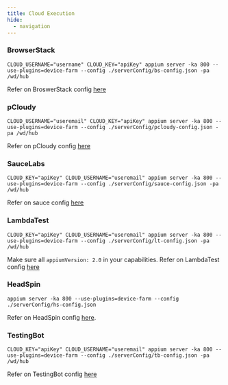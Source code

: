 ```yaml
---
title: Cloud Execution
hide:
  - navigation
---
```


### BrowserStack

```
CLOUD_USERNAME="username" CLOUD_KEY="apiKey" appium server -ka 800 --use-plugins=device-farm --config ./serverConfig/bs-config.json -pa /wd/hub
```
Refer on BroswerStack config [here](https://github.com/AppiumTestDistribution/appium-device-farm/blob/main/serverConfig/bs-config.json)

### pCloudy

```
CLOUD_USERNAME="useremail" CLOUD_KEY="apiKey" appium server -ka 800 --use-plugins=device-farm --config ./serverConfig/pcloudy-config.json -pa /wd/hub
```
Refer on pCloudy config [here](https://github.com/AppiumTestDistribution/appium-device-farm/blob/main/serverConfig/pcloudy-config.json)

### SauceLabs

```
CLOUD_KEY="apiKey" CLOUD_USERNAME="useremail" appium server -ka 800 --use-plugins=device-farm --config ./serverConfig/sauce-config.json -pa /wd/hub
```
Refer on sauce config [here](https://github.com/AppiumTestDistribution/appium-device-farm/blob/main/serverConfig/sauce-config.json)

### LambdaTest

```
CLOUD_KEY="apiKey" CLOUD_USERNAME="useremail" appium server -ka 800 --use-plugins=device-farm --config ./serverConfig/lt-config.json -pa /wd/hub
```
Make sure all `appiumVersion: 2.0` in your capabilities.
Refer on LambdaTest config [here](https://github.com/AppiumTestDistribution/appium-device-farm/blob/main/serverConfig/lt-config.json)


### HeadSpin

```
appium server -ka 800 --use-plugins=device-farm --config ./serverConfig/hs-config.json
```
Refer on HeadSpin config [here](https://github.com/AppiumTestDistribution/appium-device-farm/blob/main/serverConfig/hs-config.json).

### TestingBot

```
CLOUD_KEY="apiKey" CLOUD_USERNAME="useremail" appium server -ka 800 --use-plugins=device-farm --config ./serverConfig/tb-config.json -pa /wd/hub
```
Refer on TestingBot config [here](https://github.com/AppiumTestDistribution/appium-device-farm/blob/main/serverConfig/tb-config.json)
